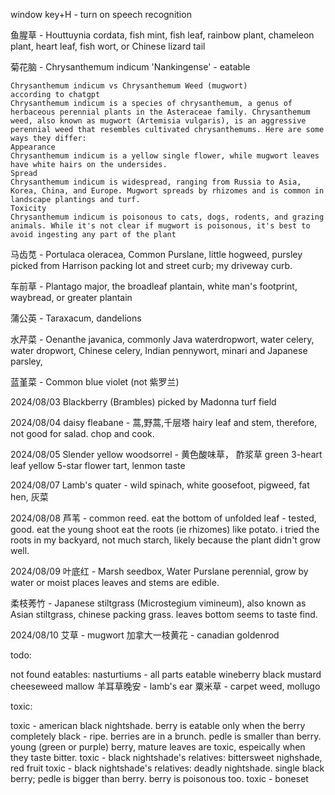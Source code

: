 
window key+H  - turn on speech recognition

鱼腥草 - Houttuynia cordata, fish mint, fish leaf, rainbow plant, chameleon plant, heart leaf, fish wort, or Chinese lizard tail

菊花脑 - Chrysanthemum indicum 'Nankingense' - eatable

    Chrysanthemum indicum vs Chrysanthemum Weed (mugwort)
    according to chatgpt
    Chrysanthemum indicum is a species of chrysanthemum, a genus of herbaceous perennial plants in the Asteraceae family. Chrysanthemum weed, also known as mugwort (Artemisia vulgaris), is an aggressive perennial weed that resembles cultivated chrysanthemums. Here are some ways they differ:
    Appearance
    Chrysanthemum indicum is a yellow single flower, while mugwort leaves have white hairs on the undersides.
    Spread
    Chrysanthemum indicum is widespread, ranging from Russia to Asia, Korea, China, and Europe. Mugwort spreads by rhizomes and is common in landscape plantings and turf.
    Toxicity
    Chrysanthemum indicum is poisonous to cats, dogs, rodents, and grazing animals. While it's not clear if mugwort is poisonous, it's best to avoid ingesting any part of the plant

马齿苋 - Portulaca oleracea, Common Purslane, little hogweed, pursley
    picked from Harrison packing lot and street curb; my driveway curb.

车前草 - Plantago major, the broadleaf plantain, white man's footprint, waybread, or greater plantain

蒲公英 - Taraxacum, dandelions

水芹菜 - Oenanthe javanica, commonly Java waterdropwort, water celery, water dropwort, Chinese celery, Indian pennywort, minari and Japanese parsley, 

蓝堇菜 - Common blue violet (not 紫罗兰)

2024/08/03 Blackberry (Brambles)
    picked by Madonna turf field

2024/08/04
daisy fleabane - 蒿,野蒿,千层塔
    hairy leaf and stem, therefore, not good for salad. 
    chop and cook. 

2024/08/05 
Slender yellow woodsorrel - 黄色酸味草， 酢浆草
    green 3-heart leaf
    yellow 5-star flower
    tart, lenmon taste

2024/08/07
Lamb's quater - wild spinach, white goosefoot, pigweed, fat hen, 灰菜

2024/08/08
芦苇 - common reed.
    eat the bottom of unfolded leaf - tested, good.
    eat the young shoot
    eat the roots (ie rhizomes) like potato.
        i tried the roots in my backyard, not much starch, likely 
        because the plant didn't grow well.

2024/08/09
叶底红 - Marsh seedbox, Water Purslane
    perennial, grow by water or moist places
    leaves and stems are edible. 

柔枝莠竹 - Japanese stiltgrass (Microstegium vimineum), 
        also known as Asian stiltgrass, chinese packing grass.
    leaves bottom seems to taste find.

2024/08/10
艾草 - mugwort
加拿大一枝黄花 - canadian goldenrod


todo:


not found eatables:
nasturtiums - all parts eatable
wineberry
black mustard
cheeseweed mallow 
羊耳草晚安 - lamb's ear
粟米草 - carpet weed, mollugo


toxic:

toxic - american black nightshade. berry is eatable only when the berry completely black - ripe. berries are in a brunch. pedle is smaller than berry. young (green or purple) berry, mature leaves are toxic, espeically when they taste bitter.
toxic - black nightshade's relatives: bittersweet nighshade, red fruit
toxic - black nightshade's relatives: deadly nightshade. single black berry; pedle is bigger than berry. berry is poisonous too.
toxic - boneset
